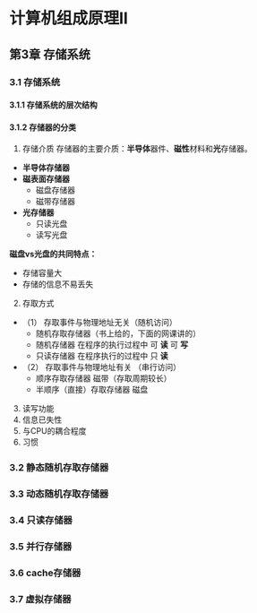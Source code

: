 # 计算机组成原理II
## 第3章 存储系统
### 3.1 存储系统
#### 3.1.1 存储系统的层次结构
#### 3.1.2 存储器的分类
1. 存储介质
存储器的主要介质：**半导体**器件、**磁性**材料和**光**存储器。
- **半导体存储器**
- **磁表面存储器**
  - 磁盘存储器
  - 磁带存储器
- **光存储器**
  - 只读光盘
  - 读写光盘

**磁盘vs光盘的共同特点：**
- 存储容量大
- 存储的信息不易丢失


2. 存取方式
- （1） 存取事件与物理地址无关（随机访问）
  - 随机存取存储器（书上给的，下面的网课讲的）
  - 随机存储器 在程序的执行过程中 可 **读** 可 **写**
  - 只读存储器 在程序执行的过程中 只 **读** 
- （2） 存取事件与物理地址有关 （串行访问）
  - 顺序存取存储器 磁带（存取周期较长）
  - 半顺序（直接）存取存储器 磁盘

3. 读写功能
4. 信息已失性
5. 与CPU的耦合程度
6. 习惯
  
### 3.2 静态随机存取存储器
### 3.3 动态随机存取存储器
### 3.4 只读存储器
### 3.5 并行存储器
### 3.6 cache存储器
### 3.7 虚拟存储器